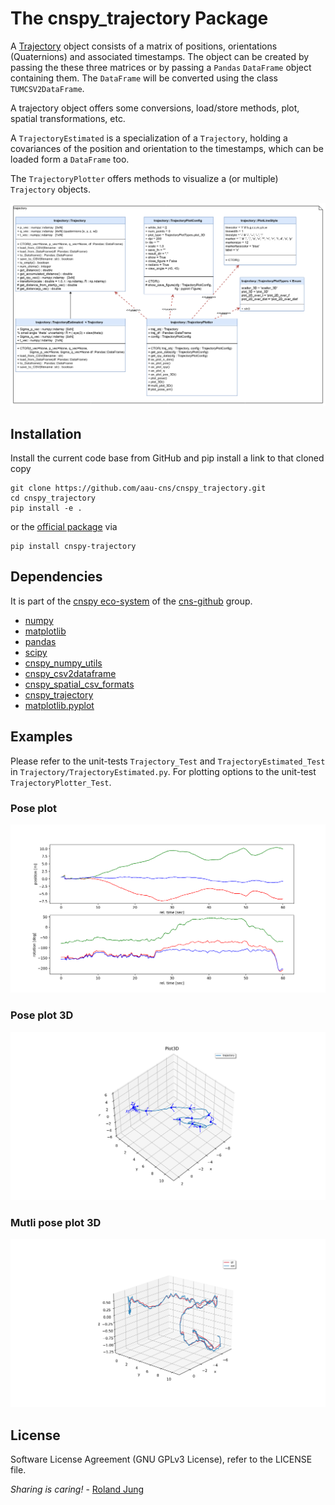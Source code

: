 # The cnspy_trajectory Package

A [Trajectory](./cnspy_trajectory/Trajectory.py) object consists of a matrix of positions, orientations (Quaternions) and associated timestamps.
The object can be created by passing the these three matrices or by passing a `Pandas` `DataFrame` object containing them. 
The `DataFrame` will be converted using the class `TUMCSV2DataFrame`.

A trajectory object offers some conversions, load/store methods, plot, spatial transformations, etc.  

A `TrajectoryEstimated` is a specialization of a `Trajectory`, holding a covariances of the position and orientation to the timestamps, which can be loaded form a `DataFrame` too.

The `TrajectoryPlotter` offers methods to visualize a (or multiple) `Trajectory` objects.

![class_diagram](./doc/class_diagram.png "folder structure")


## Installation

Install the current code base from GitHub and pip install a link to that cloned copy
```
git clone https://github.com/aau-cns/cnspy_trajectory.git
cd cnspy_trajectory
pip install -e .
```
or the [official package](https://pypi.org/project/cnspy-trajectory/) via
```commandline
pip install cnspy-trajectory
```


## Dependencies

It is part of the [cnspy eco-system](hhttps://github.com/aau-cns/cnspy_eco_system_test) of the [cns-github](https://github.com/aau-cns) group.  

* [numpy]()
* [matplotlib]()
* [pandas]()
* [scipy]()
* [cnspy_numpy_utils](https://github.com/aau-cns/cnspy_numpy_utils)
* [cnspy_csv2dataframe](https://github.com/aau-cns/cnspy_csv2dataframe)
* [cnspy_spatial_csv_formats](https://github.com/aau-cns/cnspy_spatial_csv_formats)
* [cnspy_trajectory](https://github.com/aau-cns/cnspy_trajectory)  
* [matplotlib.pyplot]()


## Examples

Please refer to the unit-tests `Trajectory_Test` and `TrajectoryEstimated_Test` in `Trajectory/TrajectoryEstimated.py`.
For plotting options to the unit-test `TrajectoryPlotter_Test`.

### Pose plot
![pose](./doc/pose_plot.png "folder structure")

### Pose plot 3D
![plot3d](./doc/plot_3D.png "folder structure")

### Mutli pose plot 3D
![multi](./doc/multi.png "folder structure")


## License

Software License Agreement (GNU GPLv3  License), refer to the LICENSE file.

*Sharing is caring!* - [Roland Jung](https://github.com/jungr-ait)  
